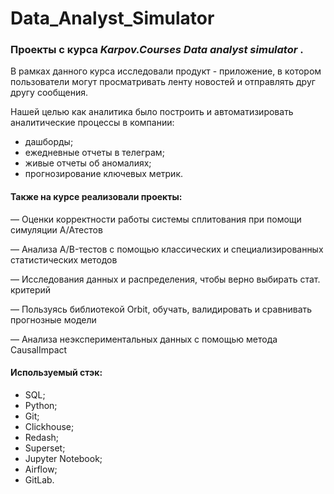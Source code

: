 # Data_Analyst_Simulator
### Проекты с курса *Karpov.Courses Data analyst simulator* .

В рамках данного курса исследовали продукт -  приложение, в котором пользователи могут просматривать ленту новостей и отправлять друг другу сообщения. 

Нашей целью как аналитика было построить и автоматизировать аналитические процессы в компании:

- дашборды;
- ежедневные отчеты в телеграм;
- живые отчеты об аномалиях;
- прогнозирование ключевых метрик.
  
 #### Также на курсе реализовали проекты:

— Оценки корректности работы системы сплитования при помощи симуляции А/Атестов

— Анализа A/B-тестов с помощью классических и специализированных статистических методов

— Исследования данных и распределения, чтобы верно выбирать стат. критерий

— Пользуясь библиотекой Orbit, обучать, валидировать и сравнивать прогнозные модели

— Анализа неэкспериментальных данных с помощью метода CausalImpact

#### Используемый стэк:
- SQL;
- Python;
- Git;
- Clickhouse;
- Redash;
- Superset;
- Jupyter Notebook;
- Airflow;
- GitLab.
